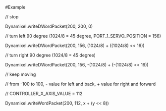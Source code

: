 #Example

// stop

Dynamixel.writeDWordPacket(200, 200, 0)


// turn left 90 degree (1024/8 = 45 degree, PORT_1_SERVO_POSITION = 156)

Dynamixel.writeDWordPacket(200, 156, (1024/8) + ((1024/8) << 16))


// turn right 90 degree (1024/8 = 45 degree)

Dynamixel.writeDWordPacket(200, 156, -(1024/8) + (-(1024/8) << 16))


// keep moving

// from -100 to 100, - value for left and back, + value for right and forward

// CONTROLLER_X_AXIS_VALUE = 112

Dynamixel.writeWordPacket(200, 112, x + (y << 8))
